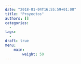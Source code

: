```yaml
---
date: "2018-01-04T16:55:59+01:00"
title: "Proyectos"
authors: []
categories:
  -
tags:
  -
draft: true
menu:
    main:
        weight: 50
---
```

